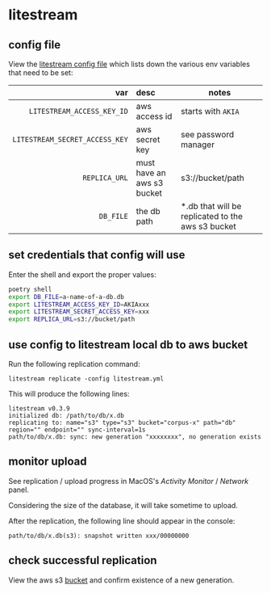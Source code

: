# litestream

## config file

View the [litestream config file](./../litestream.yml) which lists down the various env variables that need to be set:

var | desc | notes
--:|:--|--
`LITESTREAM_ACCESS_KEY_ID` | aws access id | starts with `AKIA`
`LITESTREAM_SECRET_ACCESS_KEY` | aws secret key | see password manager
`REPLICA_URL` | must have an aws s3 bucket | s3://bucket/path
`DB_FILE` | the db path | *.db that will be replicated to the aws s3 bucket

## set credentials that config will use

Enter the shell and export the proper values:

```sh
poetry shell
export DB_FILE=a-name-of-a-db.db
export LITESTREAM_ACCESS_KEY_ID=AKIAxxx
export LITESTREAM_SECRET_ACCESS_KEY=xxx
export REPLICA_URL=s3://bucket/path
```

## use config to litestream local db to aws bucket

Run the following replication command:

```console
litestream replicate -config litestream.yml
```

This will produce the following lines:

```console
litestream v0.3.9
initialized db: /path/to/db/x.db
replicating to: name="s3" type="s3" bucket="corpus-x" path="db" region="" endpoint="" sync-interval=1s
path/to/db/x.db: sync: new generation "xxxxxxxx", no generation exists
```

## monitor upload

See replication / upload progress in MacOS's _Activity Monitor_ / _Network_ panel.

Considering the size of the database, it will take sometime to upload.

After the replication, the following line should appear in the console:

```console
path/to/db/x.db(s3): snapshot written xxx/00000000
```

## check successful replication

View the aws s3 [bucket](https://s3.console.aws.amazon.com/s3/buckets/) and confirm existence of a new generation.
